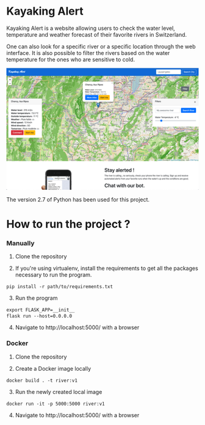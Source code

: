 # Kayaking Alert

Kayaking Alert is a website allowing users to check the water level, temperature and weather forecast of their favorite rivers in Switzerland.

One can also look for a specific river or a specific location through the web interface. It is also possible to filter the rivers based on the water temperature for the ones who are sensitive to cold.

![Screenshot](img/Sample.png)

The version 2.7 of Python has been used for this project.

# How to run the project ?

### Manually

1. Clone the repository

2. If you're using virtualenv, install the requirements to get all the packages necessary to run the program. 

```
pip install -r path/to/requirements.txt
```

3. Run the program

```
export FLASK_APP=__init__
flask run --host=0.0.0.0
```

4. Navigate to http://localhost:5000/ with a browser

### Docker

1. Clone the repository

2. Create a Docker image locally

```
docker build . -t river:v1
```

3. Run the newly created local image

```
docker run -it -p 5000:5000 river:v1
```

4. Navigate to http://localhost:5000/ with a browser